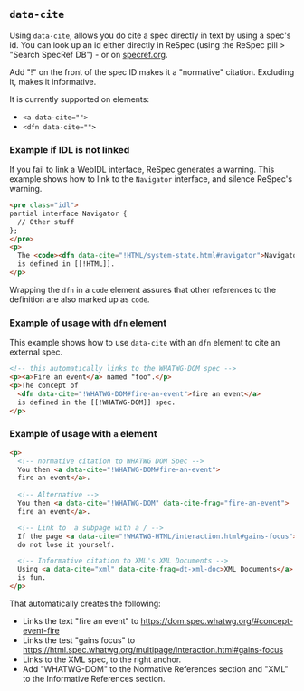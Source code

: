## `data-cite`
Using `data-cite`, allows you do cite a spec directly in text by using a spec's id. You can look up an id either directly in ReSpec (using the ReSpec pill > "Search SpecRef DB") - or on [specref.org](http://www.specref.org/).   

Add "!" on the front of the spec ID makes it a "normative" citation. Excluding it, makes it informative.

It is currently supported on elements: 

  * `<a data-cite="">`
  * `<dfn data-cite="">`

### Example if IDL is not linked
If you fail to link a WebIDL interface, ReSpec generates a warning. This example shows how to link to the `Navigator` interface, and silence ReSpec's warning.

```HTML
<pre class="idl"> 
partial interface Navigator {
  // Other stuff
};
</pre>
<p>
  The <code><dfn data-cite="!HTML/system-state.html#navigator">Navigator</dfn></code> object 
  is defined in [[!HTML]].
</p>
```

Wrapping the `dfn` in a `code` element assures that other references to the definition are also marked up as `code`. 

### Example of usage with `dfn` element
This example shows how to use `data-cite` with an `dfn` element to cite an external spec.
 
```HTML
<!-- this automatically links to the WHATWG-DOM spec -->
<p><a>Fire an event</a> named "foo".</p> 
<p>The concept of 
  <dfn data-cite="!WHATWG-DOM#fire-an-event">fire an event</a>
  is defined in the [[!WHATWG-DOM]] spec.
</p>
```

### Example of usage with `a` element
```HTML
<p>
  <!-- normative citation to WHATWG DOM Spec --> 
  You then <a data-cite="!WHATWG-DOM#fire-an-event">
  fire an event</a>.
  
  <!-- Alternative -->
  You then <a data-cite="!WHATWG-DOM" data-cite-frag="fire-an-event">
  fire an event</a>.

  <!-- Link to  a subpage with a / -->
  If the page <a data-cite="!WHATWG-HTML/interaction.html#gains-focus">gains-focus</a>,
  do not lose it yourself.

  <!-- Informative citation to XML's XML Documents --> 
  Using <a data-cite="xml" data-cite-frag=dt-xml-doc>XML Documents</a>
  is fun.
</p>
``` 

That automatically creates the following:

 * Links the text "fire an event" to https://dom.spec.whatwg.org/#concept-event-fire
 * Links the test "gains focus" to https://html.spec.whatwg.org/multipage/interaction.html#gains-focus
 * Links to the XML spec, to the right anchor.
 * Add "WHATWG-DOM" to the Normative References section and "XML" to the Informative References section. 

